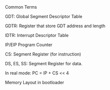Common Terms

GDT: Global Segment Descriptor Table

GDTR: Register that store GDT address and length

IDTR: Interrupt Descriptor Table

IP/EIP Program Counter 

CS: Segment Register (for instruction)

DS, ES, SS: Segment Register for data. 



In real mode: PC = IP + CS << 4

Memory Layout in bootloader

